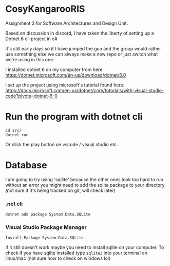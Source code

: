 # CosyKangarooRIS
Assignment 3 for Software Architectures and Design Unit.

Based on discussion in discord, I have taken the liberty of setting up a Dotnet 6 cli project in c#

It's still early days so if I have jumped the gun and the group would rather use something else we can always make a new repo or just switch what we're using in this one.

I installed dotnet 6 on my computer from here:
https://dotnet.microsoft.com/en-us/download/dotnet/6.0

I set up the project using microsoft's tutorial found here:
https://docs.microsoft.com/en-us/dotnet/core/tutorials/with-visual-studio-code?pivots=dotnet-6-0

# Run the program with dotnet cli

```
cd src/
dotnet run
```
Or click the play button on vscode / visual studio etc. 

# Database
I am going to try using 'sqllite' because the other ones look too hard
to run without an error you might need to add the sqlite package to your directory (not sure if it's being tracked on git, will check later)

### .net cli
```
dotnet add package System.Data.SQLite
```
### Visual Studio Package Manager
```
Install-Package System.Data.SQLite
```

If it still doesn't work maybe you need to install sqlite on your computer.
To check if you have sqlite installed type `sqlite3` into your terminal on linux/mac (not sure how to check on windows lol)
